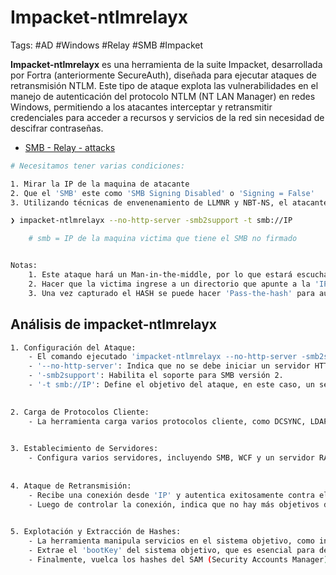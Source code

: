 # Impacket-ntlmrelayx 

Tags: #AD #Windows #Relay #SMB #Impacket 

**Impacket-ntlmrelayx** es una herramienta de la suite Impacket, desarrollada por Fortra (anteriormente SecureAuth), diseñada para ejecutar ataques de retransmisión NTLM. Este tipo de ataque explota las vulnerabilidades en el manejo de autenticación del protocolo NTLM (NT LAN Manager) en redes Windows, permitiendo a los atacantes interceptar y retransmitir credenciales para acceder a recursos y servicios de la red sin necesidad de descifrar contraseñas.

* [SMB - Relay - attacks](https://swisskyrepo.github.io/InternalAllTheThings/active-directory/internal-mitm-relay/#smb-signing-disabled-and-ipv4)

```bash 
# Necesitamos tener varias condiciones:

1. Mirar la IP de la maquina de atacante
2. Que el 'SMB' este como 'SMB Signing Disabled' o 'Signing = False' 
3. Utilizando técnicas de envenenamiento de LLMNR y NBT-NS, el atacante puede hacer que las solicitudes de autenticación se dirijan a su máquina, esto se hará por medio de la tool de 'Impacket'.
```

```bash  
❯ impacket-ntlmrelayx --no-http-server -smb2support -t smb://IP    

	# smb = IP de la maquina victima que tiene el SMB no firmado 


Notas: 
	1. Este ataque hará un Man-in-the-middle, por lo que estará escuchando hasta que capture el HASH de SAM
	2. Hacer que la victima ingrese a un directorio que apunte a la 'IP del atacante' para generar tráfico y poder capturar el HASH de SAM.
	3. Una vez capturado el HASH se puede hacer 'Pass-the-hash' para autenticarse. 
```

## Análisis de impacket-ntlmrelayx

```bash 
1. Configuración del Ataque:
    - El comando ejecutado 'impacket-ntlmrelayx --no-http-server -smb2support -t smb://IP' configura un ataque de retransmisión NTLM.
    - '--no-http-server': Indica que no se debe iniciar un servidor HTTP para la retransmisión.
    - '-smb2support': Habilita el soporte para SMB versión 2.
    - '-t smb://IP': Define el objetivo del ataque, en este caso, un servidor con la dirección IP `10.0.1.249` accesible a través del protocolo SMB.
  

2. Carga de Protocolos Cliente:
    - La herramienta carga varios protocolos cliente, como DCSYNC, LDAPS, LDAP, IMAP(S), SMTP, HTTP(S), MSSQL, SMB y RPC. Esto significa que está preparada para retransmitir credenciales a través de cualquiera de estos protocolos.
   

3. Establecimiento de Servidores:
    - Configura varios servidores, incluyendo SMB, WCF y un servidor RAW en el puerto 6666, para escuchar conexiones entrantes y posiblemente retransmitirlas.
        
    
4. Ataque de Retransmisión:
    - Recibe una conexión desde 'IP' y autentica exitosamente contra el objetivo 'smb://IP' como 'DOMAIN1/ADMIN'.
    - Luego de controlar la conexión, indica que no hay más objetivos disponibles.
  

5. Explotación y Extracción de Hashes:
    - La herramienta manipula servicios en el sistema objetivo, como iniciar el servicio 'RemoteRegistry'.
    - Extrae el 'bootKey' del sistema objetivo, que es esencial para descifrar hashes almacenados localmente.
    - Finalmente, vuelca los hashes del SAM (Security Accounts Manager) del sistema objetivo, incluyendo cuentas de usuario como 'Administrator', 'Guest', 'DefaultAccount', entre otras.
```